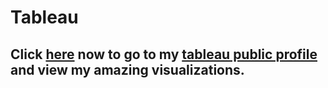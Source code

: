 # Tableau

## Click [here](https://public.tableau.com/app/profile/sampson.chinonso.ipiankama) now to go to my [tableau public profile](https://public.tableau.com/app/profile/sampson.chinonso.ipiankama) and view my amazing visualizations.
